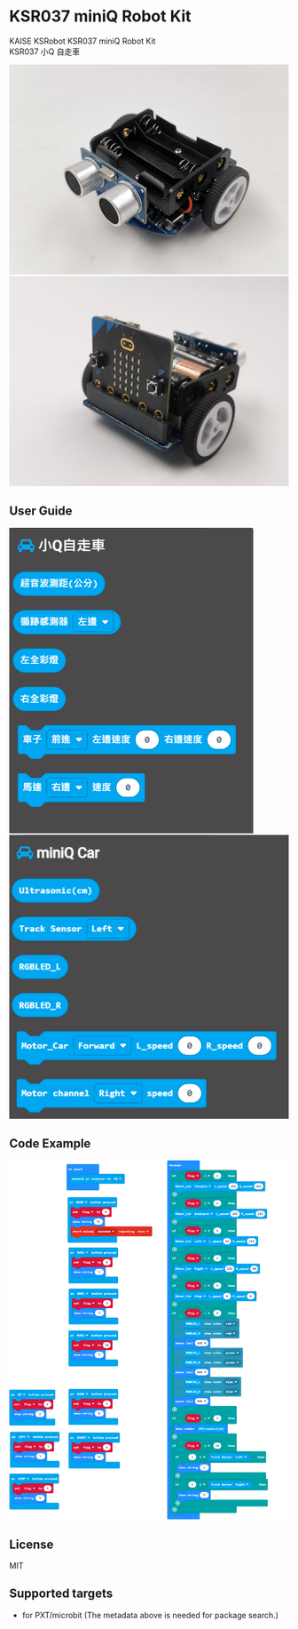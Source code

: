 # KSR037 miniQ Robot Kit
KAISE KSRobot KSR037 miniQ Robot Kit\
KSR037 小Q 自走車

![image](images/001.png)
![image](images/002.png)

## User Guide 
![image](images/block1.png)
![image](images/block2.png)

## Code Example 
![image](images/code.png)

## License

MIT

## Supported targets

* for PXT/microbit
(The metadata above is needed for package search.)


